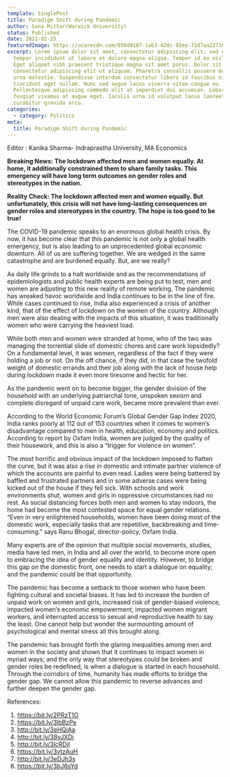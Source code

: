 ```yaml
---
template: SinglePost
title: Paradigm Shift during Pandemic
author: Sana Mittar(Warwick University)
status: Published
date: 2021-02-25
featuredImage: https://ucarecdn.com/850d9187-1ab3-42dc-92ee-71d7aa227167/-/crop/999x568/0,0/-/preview/
excerpt: Lorem ipsum dolor sit amet, consectetur adipiscing elit, sed do eiusmod
  tempor incididunt ut labore et dolore magna aliqua. Tempor id eu nisl nunc.
  Eget aliquet nibh praesent tristique magna sit amet purus. Dolor sit amet
  consectetur adipiscing elit ut aliquam. Pharetra convallis posuere morbi leo
  urna molestie. Suspendisse interdum consectetur libero id faucibus nisl
  tincidunt eget nullam. Nunc sed augue lacus viverra vitae congue eu.
  Pellentesque adipiscing commodo elit at imperdiet dui accumsan. Lobortis
  feugiat vivamus at augue eget. Iaculis urna id volutpat lacus laoreet non
  curabitur gravida arcu.
categories:
  - category: Politics
meta:
  title: Paradigm Shift during Pandemic
---
```

Editor : Kanika Sharma- Indraprastha University, MA Economics

**Breaking News: The lockdown affected men and women equally. At home, it additionally constrained them to share family tasks. This emergency will have long term outcomes on gender roles and stereotypes in the nation.**

**Reality Check: The lockdown affected men and women equally. But unfortunately, this crisis will not have long-lasting consequences on gender roles and stereotypes in the country. The hope is too good to be true!**

The COVID-19 pandemic speaks to an enormous global health crisis. By now, it has become clear that this pandemic is not only a global health emergency, but is also leading to an unprecedented global economic downturn. All of us are suffering together. We are wedged in the same catastrophe and are burdened equally. But, are we really?

As daily life grinds to a halt worldwide and as the recommendations of epidemiologists and public health experts are being put to test, men and women are adjusting to this new reality of remote working. The pandemic has wreaked havoc worldwide and India continues to be in the line of fire. While cases continued to rise, India also experienced a crisis of another kind, that of the effect of lockdown on the women of the country. Although men were also dealing with the impacts of this situation, it was traditionally women who were carrying the heaviest load.

While both men and women were stranded at home, who of the two was managing the torrential slide of domestic chores and care work lopsidedly? On a fundamental level, it was women, regardless of the fact if they were holding a job or not. On the off chance, if they did, in that case the twofold weight of domestic errands and their job along with the lack of house help during lockdown made it even more tiresome and hectic for her.

As the pandemic went on to become bigger, the gender division of the household with an underlying patriarchal tone, unspoken sexism and complete disregard of unpaid care work, became more prevalent than ever.

According to the World Economic Forum’s Global Gender Gap Index 2020, India ranks poorly at 112 out of 153 countries when it comes to women’s disadvantage compared to men in health, education, economy and politics. According to report by Oxfam India, women are judged by the quality of their housework, and this is also a “trigger for violence on women”.

The most horrific and obvious impact of the lockdown imposed to flatten the curve, but it was also a rise in domestic and intimate partner violence of which the accounts are painful to even read. Ladies were being battered by baffled and frustrated partners and in some adverse cases were being kicked out of the house if they fell sick. With schools and work environments shut, women and girls in oppressive circumstances had no rest. As social distancing forces both men and women to stay indoors, the home had become the most contested space for equal gender relations. “Even in very enlightened households, women have been doing most of the domestic work, especially tasks that are repetitive, backbreaking and time-consuming.” says Ranu Bhogal, director-policy, Oxfam India.

Many experts are of the opinion that multiple social movements, studies, media have led men, in India and all over the world, to become more open to embracing the idea of gender equality and identity. However, to bridge this gap on the domestic front, one needs to start a dialogue on equality; and the pandemic could be that opportunity.

The pandemic has become a setback to those women who have been fighting cultural and societal biases. It has led to increase the burden of unpaid work on women and girls, increased risk of gender-biased violence, impacted women’s economic empowerment, impacted women migrant workers, and interrupted access to sexual and reproductive health to say the least. One cannot help but wonder the surmounting amount of psychological and mental stress all this brought along.

The pandemic has brought forth the glaring inequalities among men and women in the society and shown that it continues to impact women in myriad ways; and the only way that stereotypes could be broken and gender roles be redefined, is when a dialogue is started in each household. Through the corridors of time, humanity has made efforts to bridge the gender gap. We cannot allow this pandemic to reverse advances and further deepen the gender gap.

References:

1. <https://bit.ly/2PRzT1O>
2. <https://bit.ly/3lbBzPe>
3. <http://bit.ly/3eHQiAa>
4. <http://bit.ly/38yJXDi>
5. <http://bit.ly/3lcRDjI>
6. <https://bit.ly/3vtzAuH>
7. <http://bit.ly/3eDJh3s>
8. <https://bit.ly/3bJ6sYd>